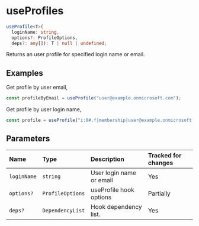 # useProfiles

```typescript
useProfile<T>(
  loginName: string,
  options?: ProfileOptions,
  deps?: any[]): T | null | undefined;
```

Returns an user profile for specified login name or email.

## Examples

Get profile by user email,
```typescript
const profileByEmail = useProfile("user@example.onmicrosoft.com");
```

Get profile by user login name,
```typescript
const profile = useProfile("i:0#.f|membership|user@example.onmicrosoft.com");
```

## Parameters

| Name | Type | Description | Tracked for changes |
| :------ | :------ | :------ | :--------|
| `loginName` | `string` | User login name or email | Yes |
| `options?` | `ProfileOptions` | useProfile hook options | Partially |
| `deps?` | `DependencyList` | Hook dependency list. | Yes |

